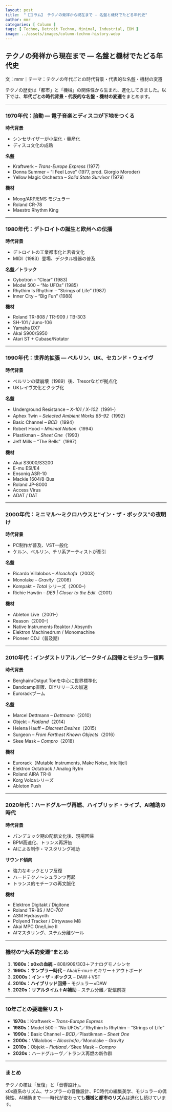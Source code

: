 ```yaml
---
layout: post
title:  "【コラム】 テクノの発祥から現在まで ― 名盤と機材でたどる年代史"
author: mmr
categories: [ Column ]
tags: [ Techno, Detroit Techno, Minimal, Industrial, EDM ]
image: ../assets/images/column-techno-history.webp
---
```


## テクノの発祥から現在まで ― 名盤と機材でたどる年代史

文：mmr｜テーマ：テクノの年代ごとの時代背景・代表的な名盤・機材の変遷


テクノの歴史は「都市」と「機械」の関係性から生まれ、進化してきました。以下では、**年代ごとの時代背景・代表的な名盤・機材の変遷**をまとめます。

---

### 1970年代：胎動 ― 電子音楽とディスコが下地をつくる
**時代背景**  
- シンセサイザーが小型化・量産化  
- ディスコ文化の成熟  

**名盤**  
- Kraftwerk – *Trans-Europe Express* (1977)  
- Donna Summer – “I Feel Love” (1977, prod. Giorgio Moroder)  
- Yellow Magic Orchestra – *Solid State Survivor* (1979)

**機材**  
- Moog/ARP/EMS モジュラー  
- Roland CR-78  
- Maestro Rhythm King  

---

### 1980年代：デトロイトの誕生と欧州への伝播
**時代背景**  
- デトロイトの工業都市化と若者文化  
- MIDI（1983）登場、デジタル機器の普及  

**名盤／トラック**  
- Cybotron – “Clear” (1983)  
- Model 500 – “No UFOs” (1985)  
- Rhythim Is Rhythim – “Strings of Life” (1987)  
- Inner City – “Big Fun” (1988)  

**機材**  
- Roland TR-808 / TR-909 / TB-303  
- SH-101 / Juno-106  
- Yamaha DX7  
- Akai S900/S950  
- Atari ST + Cubase/Notator  

---

### 1990年代：世界的拡張 ― ベルリン、UK、セカンド・ウェイヴ
**時代背景**  
- ベルリンの壁崩壊（1989）後、Tresorなどが拠点化  
- UKレイヴ文化とクラブ化  

**名盤**  
- Underground Resistance – *X-101 / X-102*（1991–）  
- Aphex Twin – *Selected Ambient Works 85–92*（1992）  
- Basic Channel – *BCD*（1994）  
- Robert Hood – *Minimal Nation*（1994）  
- Plastikman – *Sheet One*（1993）  
- Jeff Mills – “The Bells”（1997）  

**機材**  
- Akai S3000/S3200  
- E-mu ESI/E4  
- Ensoniq ASR-10  
- Mackie 1604/8-Bus  
- Roland JP-8000  
- Access Virus  
- ADAT / DAT  

---

### 2000年代：ミニマル〜ミクロハウスと“イン・ザ・ボックス”の夜明け
**時代背景**  
- PC制作が普及、VST一般化  
- ケルン、ベルリン、チリ系アーティストが牽引  

**名盤**  
- Ricardo Villalobos – *Alcachofa*（2003）  
- Monolake – *Gravity*（2008）  
- Kompakt – *Total* シリーズ（2000–）  
- Richie Hawtin – *DE9 | Closer to the Edit*（2001）  

**機材**  
- Ableton Live（2001–）  
- Reason（2000–）  
- Native Instruments Reaktor / Absynth  
- Elektron Machinedrum / Monomachine  
- Pioneer CDJ（普及期）  

---

### 2010年代：インダストリアル／ピークタイム回帰とモジュラー復興
**時代背景**  
- Berghain/Ostgut Tonを中心に世界標準化  
- Bandcamp直販、DIYリリースの加速  
- Eurorackブーム  

**名盤**  
- Marcel Dettmann – *Dettmann*（2010）  
- Objekt – *Flatland*（2014）  
- Helena Hauff – *Discreet Desires*（2015）  
- Surgeon – *From Farthest Known Objects*（2016）  
- Skee Mask – *Compro*（2018）  

**機材**  
- Eurorack（Mutable Instruments, Make Noise, Intellijel）  
- Elektron Octatrack / Analog Rytm  
- Roland AIRA TR-8  
- Korg Volcaシリーズ  
- Ableton Push  

---

### 2020年代：ハードグルーヴ再燃、ハイブリッド・ライブ、AI補助の時代
**時代背景**  
- パンデミック期の配信文化後、現場回帰  
- BPM高速化、トランス再評価  
- AIによる制作・マスタリング補助  

**サウンド傾向**  
- 強力なキックとリフ反復  
- ハードテクノ～シュランツ再起  
- トランス的モチーフの再文脈化  

**機材**  
- Elektron Digitakt / Digitone  
- Roland TR-8S / MC-707  
- ASM Hydrasynth  
- Polyend Tracker / Dirtywave M8  
- Akai MPC One/Live II  
- AIマスタリング、ステム分離ツール  

---

### 機材の“大系的変遷”まとめ
1. **1980s：x0xの血統** – 808/909/303＋アナログモノシンセ  
2. **1990s：サンプラー時代** – Akai/E-mu＋ミキサー＋アウトボード  
3. **2000s：イン・ザ・ボックス** – DAW＋VST  
4. **2010s：ハイブリッド回帰** – モジュラー×DAW  
5. **2020s：リアルタイム＋AI補助** – ステム分離／配信前提  

---

### 10年ごとの要聴盤リスト
- **1970s**：Kraftwerk – *Trans-Europe Express*  
- **1980s**：Model 500 – “No UFOs”／Rhythim Is Rhythim – “Strings of Life”  
- **1990s**：Basic Channel – *BCD*／Plastikman – *Sheet One*  
- **2000s**：Villalobos – *Alcachofa*／Monolake – *Gravity*  
- **2010s**：Objekt – *Flatland*／Skee Mask – *Compro*  
- **2020s**：ハードグルーヴ／トランス再燃の新作群  

---

### まとめ
テクノの核は「反復」と「音響設計」。  
x0x直系のリズム、サンプラーの音像設計、PC時代の編集美学、モジュラーの偶発性、AI補助まで――時代が変わっても**機械と都市のリズム**は進化し続けています。  
